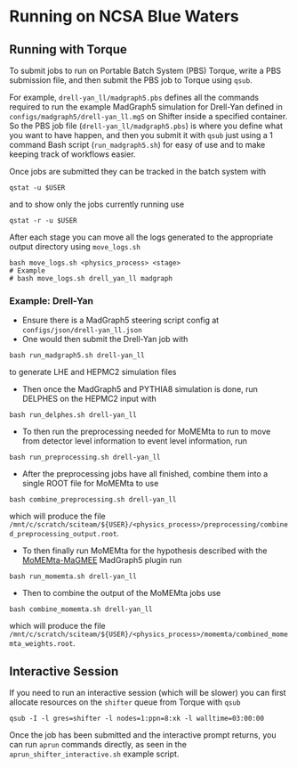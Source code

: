 # Running on NCSA Blue Waters

## Running with Torque

To submit jobs to run on Portable Batch System (PBS) Torque, write a PBS submission file, and then submit the PBS job to Torque using `qsub`.

For example, `drell-yan_ll/madgraph5.pbs` defines all the commands required to run the example MadGraph5 simulation for Drell-Yan defined in `configs/madgraph5/drell-yan_ll.mg5` on Shifter inside a specified container.
So the PBS job file (`drell-yan_ll/madgraph5.pbs`) is where you define what you want to have happen, and then you submit it with `qsub` just using a 1 command Bash script (`run_madgraph5.sh`) for easy of use and to make keeping track of workflows easier.

Once jobs are submitted they can be tracked in the batch system with

```console
qstat -u $USER
```

and to show only the jobs currently running use

```console
qstat -r -u $USER
```

After each stage you can move all the logs generated to the appropriate output directory using `move_logs.sh`

```console
bash move_logs.sh <physics_process> <stage>
# Example
# bash move_logs.sh drell_yan_ll madgraph
```

### Example: Drell-Yan

* Ensure there is a MadGraph5 steering script config at `configs/json/drell-yan_ll.json`
* One would then submit the Drell-Yan job with

```console
bash run_madgraph5.sh drell-yan_ll
```

to generate LHE and HEPMC2 simulation files

* Then once the MadGraph5 and PYTHIA8 simulation is done, run DELPHES on the HEPMC2 input with

```console
bash run_delphes.sh drell-yan_ll
```

* To then run the preprocessing needed for MoMEMta to run to move from detector level information to event level information, run

```console
bash run_preprocessing.sh drell-yan_ll
```

* After the preprocessing jobs have all finished, combine them into a single ROOT file for MoMEMta to use

```console
bash combine_preprocessing.sh drell-yan_ll
```

which will produce the file `/mnt/c/scratch/sciteam/${USER}/<physics_process>/preprocessing/combined_preprocessing_output.root`.

* To then finally run MoMEMta for the hypothesis described with the [MoMEMta-MaGMEE](https://github.com/MoMEMta/MoMEMta-MaGMEE) MadGraph5 plugin run

```console
bash run_momemta.sh drell-yan_ll
```

* Then to combine the output of the MoMEMta jobs use

```console
bash combine_momemta.sh drell-yan_ll
```

which will produce the file `/mnt/c/scratch/sciteam/${USER}/<physics_process>/momemta/combined_momemta_weights.root`.

## Interactive Session

If you need to run an interactive session (which will be slower) you can first allocate resources on the `shifter` queue from Torque with `qsub`

```console
qsub -I -l gres=shifter -l nodes=1:ppn=8:xk -l walltime=03:00:00
```

Once the job has been submitted and the interactive prompt returns, you can run `aprun` commands directly, as seen in the `aprun_shifter_interactive.sh` example script.
